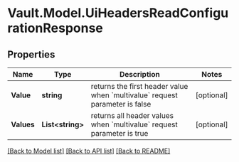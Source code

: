 # Vault.Model.UiHeadersReadConfigurationResponse

## Properties

Name | Type | Description | Notes
------------ | ------------- | ------------- | -------------
**Value** | **string** | returns the first header value when &#x60;multivalue&#x60; request parameter is false | [optional] 
**Values** | **List&lt;string&gt;** | returns all header values when &#x60;multivalue&#x60; request parameter is true | [optional] 

[[Back to Model list]](../README.md#documentation-for-models) [[Back to API list]](../README.md#documentation-for-api-endpoints) [[Back to README]](../README.md)

